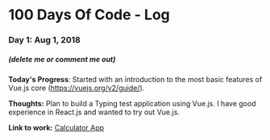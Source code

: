 # 100 Days Of Code - Log

### Day 1: Aug 1, 2018
##### (delete me or comment me out)

**Today's Progress**: Started with an introduction to the most basic features of Vue.js core (https://vuejs.org/v2/guide/).

**Thoughts:** Plan to build a Typing test application using Vue.js. I have good experience in React.js and wanted to try out Vue.js.

**Link to work:** [Calculator App](http://www.example.com)
